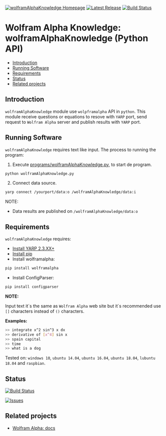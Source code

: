 [![wolframAlphaKnowledge Homepage](https://img.shields.io/badge/wolframAlphaKnowledge-develop-orange.svg)](https://github.com/davidvelascogarcia/wolframAlphaKnowledge/tree/develop/programs) [![Latest Release](https://img.shields.io/github/tag/davidvelascogarcia/wolframAlphaKnowledge.svg?label=Latest%20Release)](https://github.com/davidvelascogarcia/wolframAlphaKnowledge/tags) [![Build Status](https://travis-ci.org/davidvelascogarcia/wolframAlphaKnowledge.svg?branch=develop)](https://travis-ci.org/davidvelascogarcia/wolframAlphaKnowledge)

# Wolfram Alpha Knowledge: wolframAlphaKnowledge (Python API)

- [Introduction](#introduction)
- [Running Software](#running-software)
- [Requirements](#requirements)
- [Status](#status)
- [Related projects](#related-projects)


## Introduction

`wolframAlphaKnowledge` module use `wolpframalpha` API in `python`. This module receive questions or equations to resove with `YARP` port, send request to `Wolfram Alpha` server and publish results with `YARP` port.


## Running Software

`wolframAlphaKnowledge` requires text like input.
The process to running the program:

1. Execute [programs/wolframAlphaKnowledge.py](./programs), to start de program.
```python
python wolframAlphaKnowledge.py
```
2. Connect data source.
```bash
yarp connect /yourport/data:o /wolframAlphaKnowledge/data:i
```

NOTE:

- Data results are published on `/wolframAlphaKnowledge/data:o`

## Requirements

`wolframAlphaKnowledge` requires:

* [Install YARP 2.3.XX+](https://github.com/roboticslab-uc3m/installation-guides/blob/master/install-yarp.md)
* [Install pip](https://github.com/roboticslab-uc3m/installation-guides/blob/master/install-pip.md)
* Install wolframalpha:
```bash
pip install wolframalpha
```
* Install ConfigParser:
```bash
pip install configparser
```
**NOTE:**

Input text it´s the same as `Wolfram Alpha` web site but it´s recommended use `[]` characters instead of `()` characters.

**Examples:**
```bash
>> integrate x^2 sin^3 x dx
>> derivative of [x^4] sin x
>> spain capital
>> time
>> what is a dog
```

Tested on: `windows 10`, `ubuntu 14.04`, `ubuntu 16.04`, `ubuntu 18.04`, `lubuntu 18.04` and `raspbian`.

## Status

[![Build Status](https://travis-ci.org/davidvelascogarcia/wolframAlphaKnowledge.svg?branch=develop)](https://travis-ci.org/davidvelascogarcia/wolframAlphaKnowledge)

[![Issues](https://img.shields.io/github/issues/davidvelascogarcia/wolframAlphaKnowledge.svg?label=Issues)](https://github.com/davidvelascogarcia/wolframAlphaKnowledge/issues)

## Related projects

* [Wolfram Alpha: docs](https://pypi.org/project/wolframalpha/)

